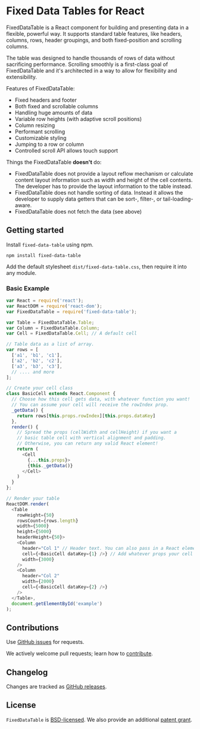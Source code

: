 Fixed Data Tables for React
====================================

FixedDataTable is a React component for building and presenting data in a flexible, powerful way. It supports standard table features, like headers, columns, rows, header groupings, and both fixed-position and scrolling columns.

The table was designed to handle thousands of rows of data without sacrificing performance. Scrolling smoothly is a first-class goal of FixedDataTable and it's architected in a way to allow for flexibility and extensibility.

Features of FixedDataTable:
* Fixed headers and footer
* Both fixed and scrollable columns
* Handling huge amounts of data
* Variable row heights (with adaptive scroll positions)
* Column resizing
* Performant scrolling
* Customizable styling
* Jumping to a row or column
* Controlled scroll API allows touch support

Things the FixedDataTable **doesn't** do:
* FixedDataTable does not provide a layout reflow mechanism or calculate content layout information such as width and height of the cell contents. The developer has to provide the layout information to the table instead.
* FixedDataTable does not handle sorting of data. Instead it allows the developer to supply data getters that can be sort-, filter-, or tail-loading-aware.
* FixedDataTable does not fetch the data (see above)

Getting started
---------------

Install `fixed-data-table` using npm.

```shell
npm install fixed-data-table
```
Add the default stylesheet `dist/fixed-data-table.css`, then require it into any module.

### Basic Example

```javascript
var React = require('react');
var ReactDOM = require('react-dom');
var FixedDataTable = require('fixed-data-table');

var Table = FixedDataTable.Table;
var Column = FixedDataTable.Column;
var Cell = FixedDataTable.Cell; // A default cell

// Table data as a list of array.
var rows = [
  ['a1', 'b1', 'c1'],
  ['a2', 'b2', 'c2'],
  ['a3', 'b3', 'c3'],
  // .... and more
];

// Create your cell class
class BasicCell extends React.Component {
  // Choose how this cell gets data, with whatever function you want!
  // You can assume your cell will receive the rowIndex prop.
  _getData() {
    return rows[this.props.rowIndex][this.props.dataKey]
  },
  render() {
    // Spread the props (cellWidth and cellHeight) if you want a
    // basic table cell with vertical alignment and padding.
    // Otherwise, you can return any valid React element!
    return (
      <Cell
        {...this.props}>
        {this._getData()}
      </Cell>
    )
  }
};

// Render your table
ReactDOM.render(
  <Table
    rowHeight={50}
    rowsCount={rows.length}
    width={5000}
    height={5000}
    headerHeight={50}>
    <Column
      header="Col 1" // Header text. You can also pass in a React element here!
      cell={<BasicCell dataKey={1} />} // Add whatever props your cell needs!
      width={3000}
    />
    <Column
      header="Col 2"
      width={2000}
      cell={<BasicCell dataKey={2} />}
    />
  </Table>,
  document.getElementById('example')
);
```

Contributions
------------

Use [GitHub issues](https://github.com/facebook/fixed-data-table/issues) for requests.

We actively welcome pull requests; learn how to [contribute](https://github.com/facebook/fixed-data-table/blob/master/CONTRIBUTING.md).


Changelog
---------

Changes are tracked as [GitHub releases](https://github.com/facebook/fixed-data-table/releases).


License
-------

`FixedDataTable` is [BSD-licensed](https://github.com/facebook/fixed-data-table/blob/master/LICENSE). We also provide an additional [patent grant](https://github.com/facebook/fixed-data-table/blob/master/PATENTS).
